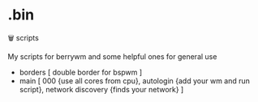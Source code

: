 # .bin
:wastebasket: scripts

My scripts for berrywm and some helpful ones for general use


   - borders [ double border for bspwm ]
   - main [ 000 {use all cores from cpu}, autologin {add your wm and run script}, network discovery {finds your network} ]
